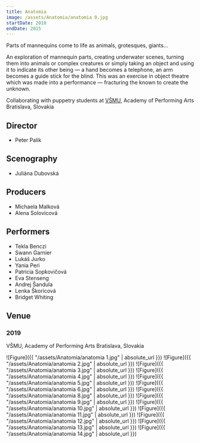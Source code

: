 ```yaml
---
title: Anatomia
image: /assets/Anatomia/anatomia 0.jpg
startDate: 2010
endDate: 2015
---
```


Parts of mannequins come to life as animals, grotesques, giants...

An exploration of mannequin parts, creating underwater scenes, turning them into animals or complex creatures or simply taking an object and using it to indicate its other being — a hand becomes a telephone, an arm becomes a guide stick for the blind. This was an exercise in object theatre which was made into a performance — fracturing the known to create the unknown.

Collaborating with puppetry students at [VŠMU](https://www.vsmu.sk/en/), Academy of Performing Arts Bratislava, Slovakia

## Director

- Peter Palik

## Scenography

- Juliána Dubovská

## Producers

- Michaela Malková
- Alena Solovicová

## Performers

- Tekla Benczi
- Swann Garnier
- Lukáš Jurko
- Yania Peri
- Patricia Sopkovičová
- Eva Stenseng
- Andrej Šandula
- Lenka Škoricová
- Bridget Whiting

## Venue

### 2019

VŠMU, Academy of Performing Arts Bratislava, Slovakia

![Figure]({{ "/assets/Anatomia/anatomia 1.jpg" | absolute_url }})
![Figure]({{ "/assets/Anatomia/anatomia 2.jpg" | absolute_url }})
![Figure]({{ "/assets/Anatomia/anatomia 3.jpg" | absolute_url }})
![Figure]({{ "/assets/Anatomia/anatomia 4.jpg" | absolute_url }})
![Figure]({{ "/assets/Anatomia/anatomia 5.jpg" | absolute_url }})
![Figure]({{ "/assets/Anatomia/anatomia 6.jpg" | absolute_url }})
![Figure]({{ "/assets/Anatomia/anatomia 8.jpg" | absolute_url }})
![Figure]({{ "/assets/Anatomia/anatomia 9.jpg" | absolute_url }})
![Figure]({{ "/assets/Anatomia/anatomia 10.jpg" | absolute_url }})
![Figure]({{ "/assets/Anatomia/anatomia 11.jpg" | absolute_url }})
![Figure]({{ "/assets/Anatomia/anatomia 12.jpg" | absolute_url }})
![Figure]({{ "/assets/Anatomia/anatomia 13.jpg" | absolute_url }})
![Figure]({{ "/assets/Anatomia/anatomia 14.jpg" | absolute_url }})
